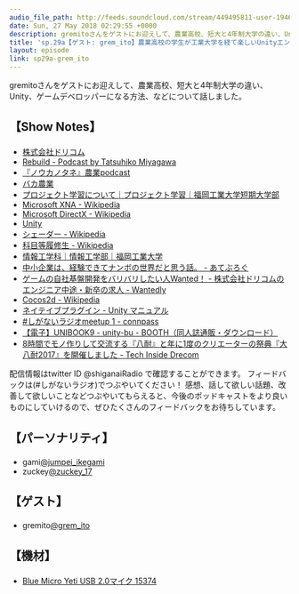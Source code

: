 ```yaml
---
audio_file_path: http://feeds.soundcloud.com/stream/449495811-user-194620696-sp29a-grem_ito.mp3
date: Sun, 27 May 2018 02:29:55 +0000
description: gremitoさんをゲストにお迎えして、農業高校、短大と4年制大学の違い、Unity、ゲームデベロッパーになる方法、などについて話しました。
title: 'sp.29a【ゲスト: grem_ito】農業高校の学生が工業大学を経て楽しいUnityエンジニアになるまで'
layout: episode
link: sp29a-grem_ito
---
```


<p><span>gremitoさんをゲストにお迎えして、農業高校、短大と4年制大学の違い、Unity、ゲームデベロッパーになる方法、などについて話しました。</span></p>
<h2>
  <p>【Show Notes】</p>
</h2>
<ul>
  <li><a href="http://www.drecom.co.jp/" target="_blank">株式会社ドリコム</a></li>
  <li><a href="https://rebuild.fm/" target="_blank">Rebuild - Podcast by Tatsuhiko Miyagawa</a></li>
  <li><a href="http://mintane.com/pod/" target="_blank">『ノウカノタネ』農業podcast</a></li>
  <li><a href="http://bakanougyou.seesaa.net/" target="_blank">バカ農業</a></li>
  <li><a href="http://www.jc.fit.ac.jp/gakka_projectgakushu/joho_media/projectgakushu/index" target="_blank">プロジェクト学習について｜プロジェクト学習｜福岡工業大学短期大学部</a></li>
  <li><a href="https://ja.wikipedia.org/wiki/Microsoft_XNA" target="_blank">Microsoft XNA - Wikipedia</a></li>
  <li><a href="https://ja.wikipedia.org/wiki/Microsoft_DirectX" target="_blank">Microsoft DirectX - Wikipedia</a></li>
  <li><a href="https://unity3d.com/jp" target="_blank">Unity</a></li>
  <li><a href="https://ja.wikipedia.org/wiki/%E3%82%B7%E3%82%A7%E3%83%BC%E3%83%80%E3%83%BC" target="_blank">シェーダー - Wikipedia</a></li>
  <li><a href="https://ja.wikipedia.org/wiki/%E7%A7%91%E7%9B%AE%E7%AD%89%E5%B1%A5%E4%BF%AE%E7%94%9F" target="_blank">科目等履修生 - Wikipedia</a></li>
  <li><a href="http://www.fit.ac.jp/gakubu/joho_kougaku/joho_kougaku" target="_blank">情報工学科｜情報工学部｜福岡工業大学</a></li>
  <li><a href="http://gremito.hateblo.jp/entry/2017/12/17/154111" target="_blank">中小企業は、経験できてナンボの世界だと思う話。 - あてぶろぐ</a></li>
  <li><a href="https://www.wantedly.com/projects/69679" target="_blank">ゲームの自社基盤開発をバリバリしたい人Wanted！ - 株式会社ドリコムのエンジニア中途・新卒の求人 - Wantedly</a></li>
  <li><a href="https://ja.wikipedia.org/wiki/Cocos2d" target="_blank">Cocos2d - Wikipedia</a></li>
  <li><a href="https://docs.unity3d.com/ja/current/Manual/NativePlugins.html" target="_blank">ネイテイブプラグイン - Unity マニュアル</a></li>
  <li><a href="https://shiganai.connpass.com/event/82050/" target="_blank">#しがないラジオmeetup 1 - connpass</a></li>
  <li><a href="https://unity-bu.booth.pm/items/831502" target="_blank">【電子】UNIBOOK9 - unity-bu - BOOTH（同人誌通販・ダウンロード）</a></li>
  <li><a href="https://tech.drecom.co.jp/event_hachijikan/" target="_blank">8時間でモノ作りして交流する『八耐』と年に1度のクリエーターの祭典『大八耐2017』を開催しました - Tech Inside Drecom</a></li>
</ul>
<p><span>
  配信情報はtwitter ID @shiganaiRadio で確認することができます。
  フィードバックは(#しがないラジオ)でつぶやいてください！
  感想、話して欲しい話題、改善して欲しいことなどつぶやいてもらえると、今後のポッドキャストをより良いものにしていけるので、ぜひたくさんのフィードバックをお待ちしています。
</span></p>
<h2>
  <p>【パーソナリティ】</p>
</h2>
<ul>
    <li>gami<a href="https://twitter.com/search?q=%40jumpei_ikegami&src=typd&lang=ja" target="_blank">@jumpei_ikegami</a></li>
    <li>zuckey<a href="https://twitter.com/search?q=%40zuckey_17&src=typd&lang=ja" target="_blank">@zuckey_17</a></li>
</ul>
<h2>
  <p>【ゲスト】</p>
</h2>
<ul>
  <li>gremito<a href="https://twitter.com/grem_ito" target="_blank">@grem_ito</a></li>
</ul>
<h2>
  <p>【機材】</p>
</h2>
<ul>
    <li><a href="http://amzn.to/2tlkud3" target="_blank">Blue Micro Yeti USB 2.0マイク 15374</a></li>
</ul>
